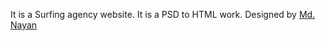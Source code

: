 It is a Surfing agency website. It is a PSD to HTML work.
Designed by <a href="https://www.fiverr.com/dev_nayan">Md. Nayan</a>
